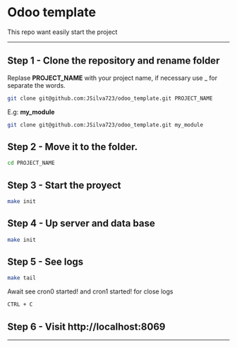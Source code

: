 # Odoo template 

This repo want easily start the project
***
## Step 1 - Clone the repository and rename folder

Replase **PROJECT_NAME** with your project name, if necessary use _ for separate the words.

```sh
git clone git@github.com:JSilva723/odoo_template.git PROJECT_NAME
```

E.g: **my_module**

```sh
git clone git@github.com:JSilva723/odoo_template.git my_module
```
## Step 2 - Move it to the folder.

```sh
cd PROJECT_NAME
```

## Step 3 - Start the proyect

```sh
make init
```

## Step 4 - Up server and data base

```sh
make init
```

## Step 5 - See logs

```sh
make tail
```
Await see cron0 started! and cron1 started! for close logs 

```sh
CTRL + C
```
## Step 6 - Visit http://localhost:8069

***
